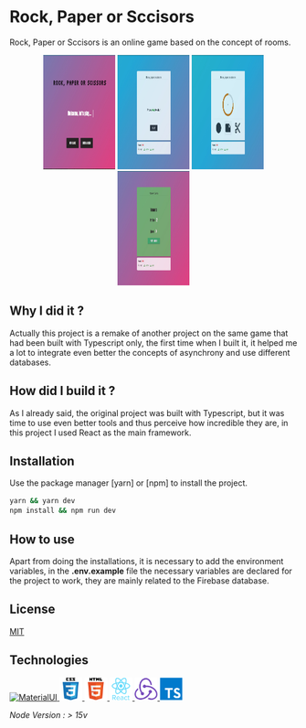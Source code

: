 # Rock, Paper or Sccisors

Rock, Paper or Sccisors is an online game based on the concept of rooms.

<p align="center">
<img  src="https://raw.githubusercontent.com/ayrton08/Rock-Paper-or-Scissors-react-version-/main/public/1.jpeg" width="25%" height='200px'>
<img  src="https://raw.githubusercontent.com/ayrton08/Rock-Paper-or-Scissors-react-version-/main/public/2.jpeg" width="25%" height='200px'>
<img  src="https://raw.githubusercontent.com/ayrton08/Rock-Paper-or-Scissors-react-version-/main/public/3.jpeg" width="25%" height='200px'>
<img  src="https://raw.githubusercontent.com/ayrton08/Rock-Paper-or-Scissors-react-version-/main/public/4.jpeg" width="25%" height='200px'>
</p>

## Why I did it ?

Actually this project is a remake of another project on the same game that had been built with Typescript only, the first time when I built it, it helped me a lot to integrate even better the concepts of asynchrony and use different databases.

## How did I build it ?

As I already said, the original project was built with Typescript, but it was time to use even better tools and thus perceive how incredible they are, in this project I used React as the main framework.

## Installation

Use the package manager [yarn] or [npm] to install the project.

```bash
yarn && yarn dev
npm install && npm run dev
```

## How to use

Apart from doing the installations, it is necessary to add the environment variables, in the **.env.example** file the necessary variables are declared for the project to work, they are mainly related to the Firebase database.

## License

[MIT](https://choosealicense.com/licenses/mit/)

## Technologies

<p align="start"> 
<a href="https://mui.com/" target="_blank"> <img src="https://user-images.githubusercontent.com/58791994/181413029-2fa2600b-c7a5-4270-a09a-eac363e18077.png" alt="MaterialUI" width="40" height="40"/> </a> 
 <a href="https://www.w3schools.com/css/" target="_blank"> <img src="https://raw.githubusercontent.com/devicons/devicon/master/icons/css3/css3-original-wordmark.svg" alt="css3" width="40" height="40"/> </a> <a href="https://www.w3.org/html/" target="_blank"> <img src="https://raw.githubusercontent.com/devicons/devicon/master/icons/html5/html5-original-wordmark.svg" alt="html5" width="40" height="40"/> </a>
    <a href="https://reactjs.org/" target="_blank"> <img src="https://raw.githubusercontent.com/devicons/devicon/master/icons/react/react-original-wordmark.svg" alt="react" width="40" height="40"/> </a> 
     <a href="https://redux.js.org" target="_blank"> <img src="https://raw.githubusercontent.com/devicons/devicon/master/icons/redux/redux-original.svg" alt="redux" width="40" height="40"/> </a> 
     <a href="https://www.typescriptlang.org/" target="_blank"> <img src="https://raw.githubusercontent.com/devicons/devicon/master/icons/typescript/typescript-original.svg" alt="typescript" width="40" height="40"/> </a>
       
_Node Version : > 15v_
